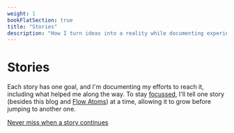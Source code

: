 ```yaml
---
weight: 1
bookFlatSection: true
title: "Stories"
description: "How I turn ideas into a reality while documenting experiences, tips, and secrets for others to follow along. Telling the story of companies coming to life."
---
```


# Stories

Each story has one goal, and I'm documenting my efforts to reach it, including what helped me along the way. To stay [focussed](/posts/focus), I'll tell one story (besides this blog and [Flow Atoms](https://flowatoms.com/)) at a time, allowing it to grow before jumping to another one.

[Never miss when a story continues](/docs/stay-updated.md)
